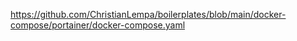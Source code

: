 
https://github.com/ChristianLempa/boilerplates/blob/main/docker-compose/portainer/docker-compose.yaml